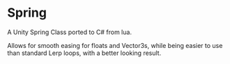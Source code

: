 # Spring
A Unity Spring Class ported to C# from lua.

Allows for smooth easing for floats and Vector3s, while being easier to use than standard Lerp loops, with a better looking result.
